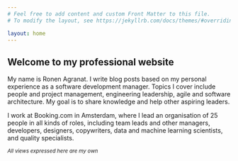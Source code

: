 ```yaml
---
# Feel free to add content and custom Front Matter to this file.
# To modify the layout, see https://jekyllrb.com/docs/themes/#overriding-theme-defaults

layout: home
---
```


## Welcome to my professional website

My name is Ronen Agranat.
I write blog posts based on my personal experience as a software development manager. Topics I cover include people and project management, engineering leadership, agile and software architecture.
My goal is to share knowledge and help other aspiring leaders.

I work at Booking.com in Amsterdam, where I lead an organisation of 25 people in all kinds of roles, including team leads and other managers, developers, designers, copywriters, data and machine learning scientists, and quality specialists.

<small>*All views expressed here are my own*</small>
